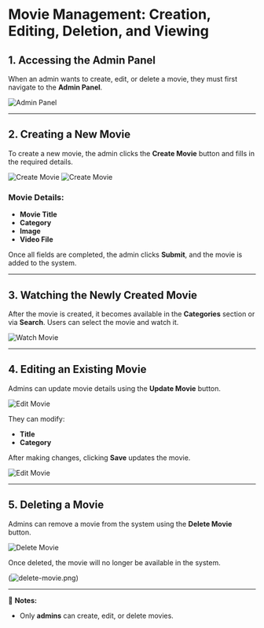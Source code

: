 # Movie Management: Creation, Editing, Deletion, and Viewing

## 1. Accessing the Admin Panel
When an admin wants to create, edit, or delete a movie, they must first navigate to the **Admin Panel**.

![Admin Panel](https://github.com/gilizad/EX4/blob/fbaf16272610aba466754db6942734d067ed6b5b/images%20for%20wiki/new/admin%20dark.png)

---

## 2. Creating a New Movie
To create a new movie, the admin clicks the **Create Movie** button and fills in the required details.

![Create Movie](https://github.com/gilizad/EX4/blob/fbaf16272610aba466754db6942734d067ed6b5b/images%20for%20wiki/new/create%20movie%201.png)
![Create Movie](https://github.com/gilizad/EX4/blob/fbaf16272610aba466754db6942734d067ed6b5b/images%20for%20wiki/new/create%20movie%202.png)


### Movie Details:
- **Movie Title**
- **Category**
- **Image**
- **Video File**

Once all fields are completed, the admin clicks **Submit**, and the movie is added to the system.

---

## 3. Watching the Newly Created Movie
After the movie is created, it becomes available in the **Categories** section or via **Search**. Users can select the movie and watch it.

![Watch Movie](https://github.com/gilizad/EX4/blob/fbaf16272610aba466754db6942734d067ed6b5b/images%20for%20wiki/new/create%20movie%203.png)

---

## 4. Editing an Existing Movie
Admins can update movie details using the **Update Movie** button.

![Edit Movie](https://github.com/gilizad/EX4/blob/fbaf16272610aba466754db6942734d067ed6b5b/images%20for%20wiki/new/update%20movie%201.png)

They can modify:
- **Title**
- **Category**


After making changes, clicking **Save** updates the movie.

![Edit Movie](https://github.com/gilizad/EX4/blob/fbaf16272610aba466754db6942734d067ed6b5b/images%20for%20wiki/new/update%20movie%202.png)


---

## 5. Deleting a Movie
Admins can remove a movie from the system using the **Delete Movie** button.

![Delete Movie](https://github.com/gilizad/EX4/blob/fbaf16272610aba466754db6942734d067ed6b5b/images%20for%20wiki/new/delete%20movie%201.png)


Once deleted, the movie will no longer be available in the system.

(![delete-movie.png](https://github.com/gilizad/EX4/blob/fbaf16272610aba466754db6942734d067ed6b5b/images%20for%20wiki/new/delete%20movie%202.png))

---

📌 **Notes:**
- Only **admins** can create, edit, or delete movies.

